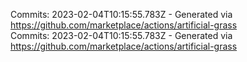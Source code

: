 Commits: 2023-02-04T10:15:55.783Z - Generated via https://github.com/marketplace/actions/artificial-grass
<br>
Commits: 2023-02-04T10:15:55.783Z - Generated via https://github.com/marketplace/actions/artificial-grass
<br>
